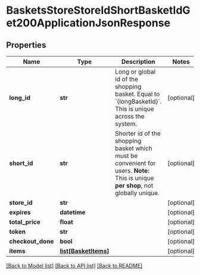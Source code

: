 # BasketsStoreStoreIdShortBasketIdGet200ApplicationJsonResponse

## Properties
Name | Type | Description | Notes
------------ | ------------- | ------------- | -------------
**long_id** | **str** | Long or global id of the shopping basket. Equal to &#x60;{longBasketId}&#x60;. This is unique across the system.  | [optional] 
**short_id** | **str** | Shorter id of the shopping basket which must be convenient for users. **Note:** This is unique **per shop**, not globally unique.  | [optional] 
**store_id** | **str** |  | [optional] 
**expires** | **datetime** |  | [optional] 
**total_price** | **float** |  | [optional] 
**token** | **str** |  | [optional] 
**checkout_done** | **bool** |  | [optional] 
**items** | [**list[BasketItems]**](BasketItems.md) |  | [optional] 

[[Back to Model list]](../README.md#documentation-for-models) [[Back to API list]](../README.md#documentation-for-api-endpoints) [[Back to README]](../README.md)


